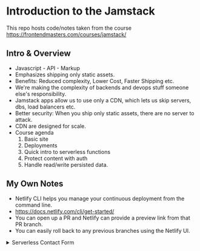 # Introduction to the Jamstack

This repo hosts code/notes taken from the course https://frontendmasters.com/courses/jamstack/

## Intro & Overview

- Javascript - API - Markup
- Emphasizes shipping only static assets.
- Benefits: Reduced complexity, Lower Cost, Faster Shipping etc.
- We're making the complexity of backends and devops stuff someone else's responsibility.
- Jamstack apps allow us to use only a CDN, which lets us skip servers, dbs, load balancers etc.
- Better security: When you ship only static assets, there are no server to attack.
- CDN are designed for scale.
- Course agenda
  1. Basic site
  2. Deployments
  3. Quick intro to serverless functions
  4. Protect content with auth
  5. Handle read/write persisted data.

## My Own Notes

- Netlify CLI helps you manage your continuous deployment from the command line.
- https://docs.netlify.com/cli/get-started/
- You can open up a PR and Netlify can provide a preview link from that PR branch.
- You can easily roll back to any previous branches using the Netlify UI.

<details>
<summary>Serverless Contact Form</summary>

- You can give an alias to your serverless calls in the netlify configs. See `sections/contact/netlify.toml`
- Format for a serverless functions is we have to name the variable handler.
- After booting your app, you can test your serverless functions on path `/.netlify/functions/${fileInFolder}` (or the alias you put in the netlify config file)
- Cloud is basically other peoples computer.
</details>
